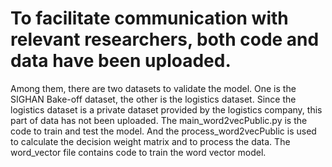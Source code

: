 # To facilitate communication with relevant researchers, both code and data have been uploaded. 
Among them, there are two datasets to validate the model. One is the SIGHAN Bake-off dataset, the other is the logistics dataset. 
Since the logistics dataset is a private dataset provided by the logistics company, this part of data has not been uploaded. 
The main_word2vecPublic.py is the code to train and test the model. 
And the process_word2vecPublic is used to calculate the decision weight matrix and to process the data.
The word_vector file contains code to train the word vector model. 
